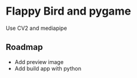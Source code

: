 # Flappy Bird and pygame
Use CV2 and mediapipe

## Roadmap
+ Add preview image
+ Add build app with python
